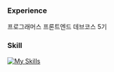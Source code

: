 ### Experience
프로그래머스 프론트엔드 데브코스 5기

<h3>Skill</h3>

[![My Skills](https://skillicons.dev/icons?i=ts,react,git&theme=dark)](https://skillicons.dev)
